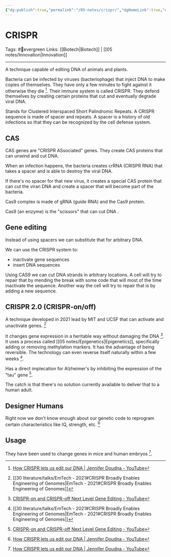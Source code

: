 ```yaml
---
{"dg-publish":true,"permalink":"/05-notes/crispr/","dgHomeLink":true,"dgPassFrontmatter":false}
---
```



# CRISPR
Tags: #🌲evergreen 
Links: [[Biotech|Biotech]] | [[05 notes/Innovation|Innovation]]

---
A technique capable of editing DNA of animals and plants.

Bacteria can be infected by viruses (bacteriophage) that inject DNA to make copies of themselves. They have only a few minutes to fight against it otherwise they die [^3]. Their immune system is called CRISPR. They defend themselves by creating certain proteins that cut and eventually degrade viral DNA.

Stands for Clustered Interspaced Short Palindromic Repeats. A CRISPR sequence is made of spacer and repeats. A spacer is a history of old infections so that they can be recognized by the cell defense system.

## CAS
CAS genes are "CRISPR ASsociated" genes. They create CAS proteins that can unwind and cut DNA.

When an infection happens, the bacteria creates crRNA (CRISPR RNA) that takes a spacer and is able to destroy the viral DNA.

If there's no spacer for that new virus, it creates a special CAS protein that can cut the viran DNA and create a spacer that will become part of the bacteria.

Cas9 complex is made of gRNA (guide RNA) and the Cas9 protein.

Cas9 (an enzyme) is the "scissors" that can cut DNA .

## Gene editing
Instead of using spacers we can substitute that for arbitrary DNA.

We can use the CRISPR system to:
- inactivate gene sequences
- insert DNA sequences

Using CAS9 we can cut DNA strands in arbitrary locations. A cell will try to repair that by mending the break with some code that will most of the time inactivate the sequence. Another way the cell will try to repair that is by adding a new sequence.

## CRISPR 2.0 (CRISPR-on/off)
A technique developed in 2021 lead by MIT and UCSF that can activate and unactivate genes. [^4]

It changes gene expression in a heritable way without damaging the DNA [^5]. It uses a process called [[05 notes/Epigenetics|Epigenetics]], specifically adding or removing methylation markers. It has the advantage of being reversible. The technology can even reverse itself naturally within a few weeks [^4].

Has a direct implecation for Alzheimer's by inhibiting the expression of the "tau" gene [^5].

The catch is that there's no solution currently available to deliver that to a human adult.

## Designer Humans
Right now we don't know enough about our genetic code to reprogram certain characteristics like IQ, strength, etc. [^3]

## Usage
They have been used to change genes in mice and human embryos [^3].

[^1]: [Explainer: How CRISPR works | Science News for Students](https://www.sciencenewsforstudents.org/article/explainer-how-crispr-works)
[^2]: [What is CRISPR? - YouTube](https://www.youtube.com/watch?v=MnYppmstxIs)
[^3]: [How CRISPR lets us edit our DNA | Jennifer Doudna - YouTube](https://www.youtube.com/watch?v=TdBAHexVYzc)
[^4]: [[30 literature/talks/EmTech - 2021#CRISPR Broadly Enables Engineering of Genomes|EmTech - 2021#CRISPR Broadly Enables Engineering of Genomes]]
[^5]: [CRISPR-on and CRISPR-off Next Level Gene Editing - YouTube](https://www.youtube.com/watch?v=aXEwSb15qRA)